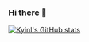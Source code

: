 ### Hi there 👋

[![Kyinl's GitHub stats](https://github-readme-stats.vercel.app/api?username=kyinl&count_private=true&show_icons=true&theme=buefy)](https://github.com/anuraghazra/github-readme-stats)



<!--
**kyinl/kyinl** is a ✨ _special_ ✨ repository because its `README.md` (this file) appears on your GitHub profile.

Here are some ideas to get you started:

- 🔭 I’m currently working on ...
- 🌱 I’m currently learning ...
- 👯 I’m looking to collaborate on ...
- 🤔 I’m looking for help with ...
- 💬 Ask me about ...
- 📫 How to reach me: ...
- 😄 Pronouns: ...
- ⚡ Fun fact: ...

readme stats: https://github.com/anuraghazra/github-readme-stats
badges: https://github.com/alexandresanlim/Badges4-README.md-Profile
awesome-profile-readme-templates: https://github.com/kautukkundan/Awesome-Profile-README-templates/tree/master/code-styled
https://shields.io/
선배 참고 https://github.com/JihyeHaley
-->
